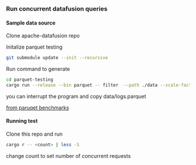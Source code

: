 ### Run concurrent datafusion queries


#### Sample data source
Clone apache-datafusion repo

Initalize parquet testing 
```sh 
git submodule update --init --recursive
```

Run command to generate
```sh
cd parquet-testing
cargo run --release --bin parquet -- filter  --path ./data --scale-factor 1.0
```

you can interrupt the program and copy data/logs.parquet

[from paruqet benchmarks](https://github.com/apache/arrow-datafusion/tree/main/benchmarks#parquet-benchmarks)

#### Running test

Clone this repo and run

```sh
cargo r -- <count> | less -S
```

change count to set number of concurrent requests
